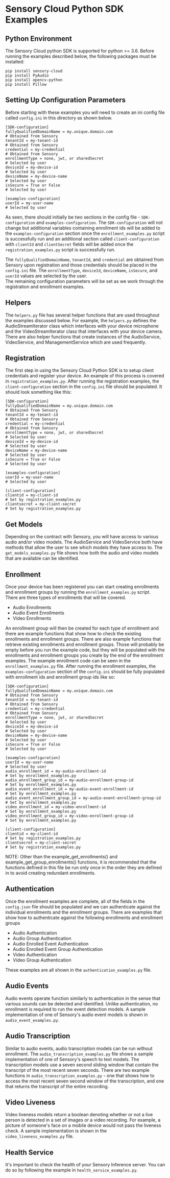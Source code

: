 # Sensory Cloud Python SDK Examples

## Python Environment
The Sensory Cloud python SDK is supported for python >= 3.6.  Before running the examples described below, the following packages must be
installed:

```
pip install sensory-cloud
pip install PyAudio
pip install opencv-python
pip install Pillow
```

## Setting Up Configuration Parameters
Before starting with these examples you will need to create an ini config file called `config.ini`  in this directory as shown below.

```
[SDK-configuration]
fullyQualifiedDomainName = my.unique.domain.com                                 # Obtained from Sensory
tenantId = my-tenant-id                                                         # Obtained from Sensory
credential = my-credential                                                      # Obtained from Sensory
enrollmentType = none, jwt, or sharedSecret                                     # Selected by user
deviceId = my-device-id                                                         # Selected by user
deviceName = my-device-name                                                     # Selected by user
isSecure = True or False                                                        # Selected by user

[examples-configuration]
userId = my-user-name                                                           # Selected by user
```

As seen, there should initially be two sections in the config file - `SDK-configuration` and `examples-configuration`.  The `SDK-configuration` will
not change but additional variables containing enrollment ids will be added to the `examples-configuration` section once the `enrollment_examples.py` 
script is successfully run and an additional section called `client-configuration` with `clientId` and `clientSecret` fields will be added once the
`registration_examples.py` script is successfully run.

The `fullyQualifiedDomainName`, `tenantId`, and `credential` are obtained from Sensory upon registration and those credentials should
be placed in the `config.ini` file.  The `enrollmentType`, `deviceId`, `deviceName`, `isSecure`, and `userId` values are selected by the user.  
The remaining configuration parameters will be set as we work through the registration and enrollment examples.

## Helpers
The `helpers.py` file has several helper functions that are used throughout the examples discussed below.  For example,
the `helpers.py` defines the AudioStreamIterator class which interfaces with your device microphone and the VideoStreamIterator class that
interfaces with your device camera.  There are also helper functions that create instances of the AudioService, VideoService, and ManagementService
which are used frequently.

## Registration
The first step in using the Sensory Cloud Python SDK is to setup client credentials and register your device.  An example of this process is covered
in `registration_examples.py`.  After running the registration examples, the `client-configuration` section in
the `config.ini` file should be populated.  It should look something like this:
```
[SDK-configuration]
fullyQualifiedDomainName = my.unique.domain.com                                 # Obtained from Sensory
tenantId = my-tenant-id                                                         # Obtained from Sensory
credential = my-credential                                                      # Obtained from Sensory
enrollmentType = none, jwt, or sharedSecret                                     # Selected by user
deviceId = my-device-id                                                         # Selected by user
deviceName = my-device-name                                                     # Selected by user
isSecure = True or False                                                        # Selected by user

[examples-configuration]
userId = my-user-name                                                           # Selected by user

[client-configuration]
clientid = my-client-id                                                         # Set by registration_examples.py
clientsecret = my-client-secret                                                 # Set by registration_examples.py
```

## Get Models
Depending on the contract with Sensory, you will have access to various audio and/or video models.  The AudioService and VideoService both have
methods that allow the user to see which models they have access to.  The `get_models_examples.py` file shows how both
the audio and video models that are available can be identified.

## Enrollment
Once your device has been registered you can start creating enrollments and enrollment groups by running the `enrollment_examples.py` script.  
There are three types of enrollments that will be covered.

- Audio Enrollments
- Audio Event Enrollments
- Video Enrollments

An enrollment group will then be created for each type of enrollment and there are example functions that show how to check the existing enrollments and enrollment groups. 
There are also example functions that retrieve existing enrollments and enrollment groups.  Those will probably be empty before you run the example code, but they will be populated with the enrollments and  enrollment groups you create by the end of the enrollment examples. The example enrollment code can be seen in the `enrollment_examples.py` file.
After running the enrollment examples, the `examples-configuration` section of the `config.ini` should be fully populated with enrollment ids and enrollment group ids like so:
```
[SDK-configuration]
fullyQualifiedDomainName = my.unique.domain.com                                 # Obtained from Sensory
tenantId = my-tenant-id                                                         # Obtained from Sensory
credential = my-credential                                                      # Obtained from Sensory
enrollmentType = none, jwt, or sharedSecret                                     # Selected by user
deviceId = my-device-id                                                         # Selected by user
deviceName = my-device-name                                                     # Selected by user
isSecure = True or False                                                        # Selected by user

[examples-configuration]
userId = my-user-name                                                           # Selected by user
audio_enrollment_id = my-audio-enrollment-id                                    # Set by enrollment_examples.py
audio_enrollment_group_id = my-audio-enrollment-group-id                        # Set by enrollment_examples.py
audio_event_enrollment_id = my-audio-event-enrollment-id                        # Set by enrollment_examples.py
audio_event_enrollment_group_id = my-audio-event-enrollment-group-id            # Set by enrollment_examples.py
video_enrollment_id = my-video-enrollment-id                                    # Set by enrollment_examples.py
video_enrollment_group_id = my-video-enrollment-group-id                        # Set by enrollment_examples.py

[client-configuration]
clientid = my-client-id                                                         # Set by registration_examples.py
clientsecret = my-client-secret                                                 # Set by registration_examples.py
```

NOTE: Other than the example_get_enrollments() and example_get_group_enrollments() functions, it is recommended that the functions defined in this file be run only once in the order 
they are defined in to avoid creating redundant enrollments.

## Authentication
Once the enrollment examples are complete, all of the fields in the `config.json` file should be populated and we can authenticate against the individual enrollments and
the enrollment groups.  There are examples that show how to authenticate against the following enrollments and enrollment groups

- Audio Authentication
- Audio Group Authentication
- Audio Enrolled Event Authentication
- Audio Enrolled Event Group Authentication
- Video Authentication
- Video Group Authentication

These examples are all shown in the `authentication_examples.py` file.

## Audio Events
Audio events operate function similarly to authentication in the sense that various sounds can be detected and identified.  Unlike authentication,
no enrollment is required to run the event detection models.  A sample implementation of one of Sensory's audio event models is shown in 
`audio_event_examples.py`.

## Audio Transcription
Similar to audio events, audio transcription models can be run without enrollment.  The `audio_transcription_examples.py`
file shows a sample implementation of one of Sensory's speech to text models.  The transcription models use a seven second sliding window that contain
the transcript of the most recent seven seconds.  There are two example functions in `audio_transcription_examples.py` - one that shows how to access the most 
recent seven second window of the transcription, and one that returns the transcript of the entire recording.

## Video Liveness
Video liveness models return a boolean denoting whether or not a live person is detected in a set of images or a video recording.  For example,
a picture of someone's face on a mobile device would not pass the liveness check.  A sample implementation is shown in the `video_liveness_examples.py`
file.  

## Health Service
It's important to check the health of your Sensory Inference server. You can do so by following the example in `health_service_examples.py`.
